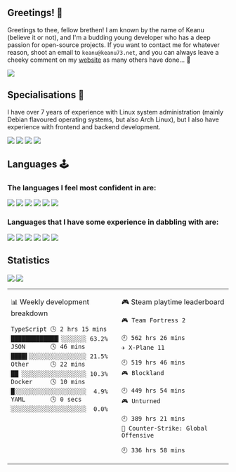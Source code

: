 ## Greetings! 👋
Greetings to thee, fellow brethen! I am known by the name of Keanu (believe it or not), and I'm a budding young developer who has a deep passion for open-source projects. If you want to contact me for whatever reason, shoot an email to `keanu@keanu73.net`, and you can always leave a cheeky comment on my [website](https://keanu73.net) as many others have done... 🤭

[![](https://img.shields.io/badge/keanu@keanu73.net-0078D4?style=flat-square&logo=Microsoft-Outlook&labelColor=0078D4&logoColor=ffffff)](mailto:keanu@keanu73.net)

## Specialisations 🐧
I have over 7 years of experience with Linux system administration (mainly Debian flavoured operating systems, but also Arch Linux), but I also have experience with frontend and backend development.

![](https://img.shields.io/badge/Windows%2010-0078D7?style=flat-square&logo=Windows&labelColor=0078D7)
![](https://img.shields.io/badge/Arch%20Linux-1793D1?style=flat-square&logo=Arch-Linux&labelColor=1793D1&logoColor=ffffff)
![](https://img.shields.io/badge/Ubuntu-E95420?style=flat-square&logo=Ubuntu&labelColor=E95420&logoColor=ffffff)
[![](https://img.shields.io/badge/IDE-Visual%20Studio%20Code-blue?style=flat-square&logo=Visual-Studio-Code)](https://code.visualstudio.com/)

## Languages 🕹️

### The languages I feel most confident in are:

[![](https://img.shields.io/badge/-Golang-00ADD8?style=flat-square&logo=go&logoColor=ffffff)](https://golang.org/)
[![](https://img.shields.io/badge/Lua-2C2D72?style=flat-square&logo=Lua&labelColor=2C2D72&logoColor=ffffff)](https://lua.org)
[![](https://img.shields.io/badge/Node.js-339933?style=flat-square&logo=Node.js&labelColor=339933&logoColor=ffffff)](https://nodejs.org)
[![](https://img.shields.io/badge/PHP-787cb5?style=flat-square&logo=PHP&labelColor=787cb5&logoColor=ffffff)](https://php.net)
[![](https://img.shields.io/badge/Laravel-f05340?style=flat-square&logo=Laravel&labelColor=f05340&logoColor=ffffff)](https://laravel.com)
[![](https://img.shields.io/badge/TypeScript-0078D7?style=flat-square&logo=TypeScript&labelColor=0078D7)](https://typescriptlang.org)

### Languages that I have some experience in dabbling with are:

![](https://img.shields.io/badge/C-A8B9CC?style=flat-square&logo=C&labelColor=A8B9CC&logoColor=ffffff)
![](https://img.shields.io/badge/C++-00599C?style=flat-square&logo=C%2B%2B&labelColor=00599C&logoColor=ffffff)
[![](https://img.shields.io/badge/CSharp-239120?style=flat-square&logo=C-Sharp&labelColor=239120&logoColor=ffffff)](https://docs.microsoft.com/en-us/dotnet/csharp)
[![](https://img.shields.io/badge/Java-007396?style=flat-square&logo=Java&labelColor=007396&logoColor=ffffff)](https://www.oracle.com/uk/java/technologies/javase-downloads.html)
[![](https://img.shields.io/badge/Python-3776AB?style=flat-square&logo=Python&labelColor=3776AB&logoColor=ffffff)](https://python.org)
[![](https://img.shields.io/badge/Bash-4EAA25?style=flat-square&logo=GNU-Bash&labelColor=4EAA25&logoColor=ffffff)](https://bash.org)
## Statistics
<a href="https://github.com/Keanu73/Keanu73">
  <img align="center" src="https://github-readme-stats.vercel.app/api?username=Keanu73&count_private=true&show_icons=true&theme=tokyonight" />
</a>
<a href="https://github.com/Keanu73/Keanu73">
  <img align="center" src="https://github-readme-stats.vercel.app/api/top-langs/?username=Keanu73&layout=compact&theme=tokyonight&langs_count=8" />
</a>

<br />

<table>
<tr>
<td valign="top" width="50%">
 
 <!-- waka-box start -->
📊 Weekly development breakdown
```text
TypeScript 🕓 2 hrs 15 mins █████████████▎░░░░░░░ 63.2%
JSON       🕓 46 mins       ████▌░░░░░░░░░░░░░░░░ 21.5%
Other      🕓 22 mins       ██▏░░░░░░░░░░░░░░░░░░ 10.3%
Docker     🕓 10 mins       █░░░░░░░░░░░░░░░░░░░░  4.9%
YAML       🕓 0 secs        ░░░░░░░░░░░░░░░░░░░░░  0.0%
```
<!-- Powered by https://github.com/YouEclipse/waka-box-go . -->
<!-- waka-box end -->
</td>
<td valign="top" width="50%">

<!-- steam-box start -->
🎮 Steam playtime leaderboard
```text
🎮 Team Fortress 2
						    🕘 562 hrs 26 mins
✈️ X-Plane 11
						    🕘 519 hrs 46 mins
🎮 Blockland
						    🕘 449 hrs 54 mins
🎮 Unturned
						    🕘 389 hrs 21 mins
🔫 Counter-Strike: Global Offensive
						    🕘 336 hrs 58 mins
```
<!-- Powered by https://github.com/YouEclipse/steam-box . -->
<!-- steam-box end -->

</td>
</tr>
</table>
